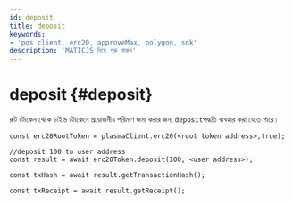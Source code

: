 ```yaml
---
id: deposit
title: deposit
keywords:
- 'pos client, erc20, approveMax, polygon, sdk'
description: 'MATICJS দিয়ে শুরু করুন'
---
```


# deposit {#deposit}

রুট টোকেন থেকে চাইল্ড টোকেনে প্রয়োজনীয় পরিমাণ জমা করার জন্য `deposit`পদ্ধতি ব্যবহার করা যেতে পারে।

```
const erc20RootToken = plasmaClient.erc20(<root token address>,true);

//deposit 100 to user address
const result = await erc20Token.deposit(100, <user address>);

const txHash = await result.getTransactionHash();

const txReceipt = await result.getReceipt();

```
